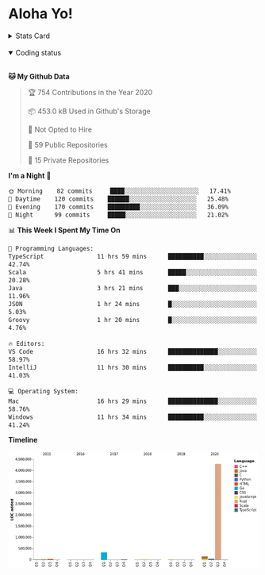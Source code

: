 # Aloha Yo!

<details>
<summary>Stats Card</summary>
 
[![Anurag's github stats](https://github-readme-stats.vercel.app/api?username=GarfieldZHU&show_icons=true&theme=tokyonight)](https://github.com/anuraghazra/github-readme-stats)
 
</details>

<br/>

<details open>

<summary>Coding status</summary>

<br/>

<!--START_SECTION:waka-->
**🐱 My Github Data** 

> 🏆 754 Contributions in the Year 2020
 > 
> 📦 453.0 kB Used in Github's Storage 
 > 
> 🚫 Not Opted to Hire
 > 
> 📜 59 Public Repositories
 > 
> 🔑 15 Private Repositories 

**I'm a Night 🦉** 

```text
🌞 Morning    82 commits     ████░░░░░░░░░░░░░░░░░░░░░   17.41% 
🌆 Daytime    120 commits    ██████░░░░░░░░░░░░░░░░░░░   25.48% 
🌃 Evening    170 commits    █████████░░░░░░░░░░░░░░░░   36.09% 
🌙 Night      99 commits     █████░░░░░░░░░░░░░░░░░░░░   21.02%

```


📊 **This Week I Spent My Time On** 

```text
💬 Programming Languages: 
TypeScript               11 hrs 59 mins      ██████████░░░░░░░░░░░░░░░   42.74% 
Scala                    5 hrs 41 mins       █████░░░░░░░░░░░░░░░░░░░░   20.28% 
Java                     3 hrs 21 mins       ███░░░░░░░░░░░░░░░░░░░░░░   11.96% 
JSON                     1 hr 24 mins        █░░░░░░░░░░░░░░░░░░░░░░░░   5.03% 
Groovy                   1 hr 20 mins        █░░░░░░░░░░░░░░░░░░░░░░░░   4.76%

🔥 Editors: 
VS Code                  16 hrs 32 mins      ██████████████░░░░░░░░░░░   58.97% 
IntelliJ                 11 hrs 30 mins      ██████████░░░░░░░░░░░░░░░   41.03%

💻 Operating System: 
Mac                      16 hrs 29 mins      ██████████████░░░░░░░░░░░   58.76% 
Windows                  11 hrs 34 mins      ██████████░░░░░░░░░░░░░░░   41.24%

```

**Timeline**

![Chart not found](https://github.com/GarfieldZHU/GarfieldZHU/blob/master/charts/bar_graph.png) 


<!--END_SECTION:waka-->

</details>
